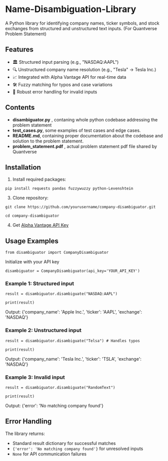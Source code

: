 # Name-Disambiguation-Library

A Python library for identifying company names, ticker symbols, and stock exchanges from structured and unstructured text inputs.
(For Quantverse Problem Statement)

## Features

- 🏛️ Structured input parsing (e.g., "NASDAQ:AAPL")
- 🔍 Unstructured company name resolution (e.g., "Tesla" → Tesla Inc.)
- 📈 Integrated with Alpha Vantage API for real-time data
- 🛠️ Fuzzy matching for typos and case variations
- 🚦 Robust error handling for invalid inputs

## Contents
- **disambiguator.py** , contaning whole python codebase addressing the problem statement
- **test_cases.py**, some examples of test cases and edge cases.
- **README.md**, containing proper documentation about the codebase and solution to the problem statement.
- **problem_statement.pdf** , actual problem statement pdf file shared by Quantverse

## Installation

1. Install required packages:

  ```pip install requests pandas fuzzywuzzy python-Levenshtein```

3. Clone repository:

  ```git clone https://github.com/yourusername/company-disambiguator.git```

  ```cd company-disambiguator```

4. Get [Alpha Vantage API Key](https://www.alphavantage.co/support/#api-key)

## Usage Examples

  ```from disambiguator import CompanyDisambiguator```

Initialize with your API key

  ```disambiguator = CompanyDisambiguator(api_key='YOUR_API_KEY')```

### Example 1: Structured input

  ```result = disambiguator.disambiguate("NASDAQ:AAPL")```

  ```print(result)```

  Output: {'company_name': 'Apple Inc.', 'ticker': 'AAPL', 'exchange': 'NASDAQ'}

### Example 2: Unstructured input

  ```result = disambiguator.disambiguate("Telsa") # Handles typos```

  ```print(result)```

  Output: {'company_name': 'Tesla Inc.', 'ticker': 'TSLA', 'exchange': 'NASDAQ'}

### Example 3: Invalid input

  ```result = disambiguator.disambiguate("RandomText")```

  ```print(result)```

  Output: {'error': 'No matching company found'}

## Error Handling

The library returns:
- Standard result dictionary for successful matches
- `{'error': 'No matching company found'}` for unresolved inputs
- `None` for API communication failures
